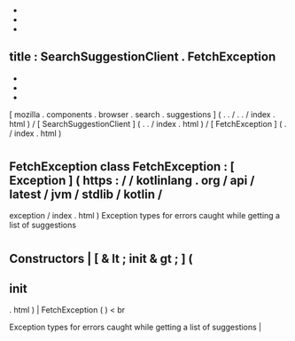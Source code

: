 -
-
-
title
:
SearchSuggestionClient
.
FetchException
-
-
-
-
[
mozilla
.
components
.
browser
.
search
.
suggestions
]
(
.
.
/
.
.
/
index
.
html
)
/
[
SearchSuggestionClient
]
(
.
.
/
index
.
html
)
/
[
FetchException
]
(
.
/
index
.
html
)
#
FetchException
class
FetchException
:
[
Exception
]
(
https
:
/
/
kotlinlang
.
org
/
api
/
latest
/
jvm
/
stdlib
/
kotlin
/
-
exception
/
index
.
html
)
Exception
types
for
errors
caught
while
getting
a
list
of
suggestions
#
#
#
Constructors
|
[
&
lt
;
init
&
gt
;
]
(
-
init
-
.
html
)
|
FetchException
(
)
<
br
>
Exception
types
for
errors
caught
while
getting
a
list
of
suggestions
|

